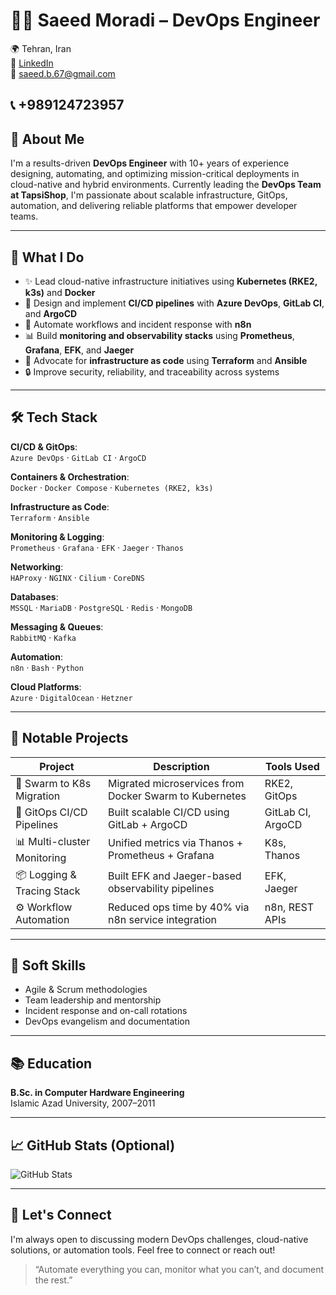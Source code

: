 
# 👨‍💻 Saeed Moradi – DevOps Engineer

🌍 Tehran, Iran  
🔗 [LinkedIn](https://www.linkedin.com/in/sdmoradi/)  
📧 saeed.b.67@gmail.com

📞 +989124723957
---

## 🔧 About Me

I'm a results-driven **DevOps Engineer** with 10+ years of experience designing, automating, and optimizing mission-critical deployments in cloud-native and hybrid environments. Currently leading the **DevOps Team at TapsiShop**, I'm passionate about scalable infrastructure, GitOps, automation, and delivering reliable platforms that empower developer teams.

---

## 🚀 What I Do

- ✨ Lead cloud-native infrastructure initiatives using **Kubernetes (RKE2, k3s)** and **Docker**
- 🔁 Design and implement **CI/CD pipelines** with **Azure DevOps**, **GitLab CI**, and **ArgoCD**
- 🧠 Automate workflows and incident response with **n8n**
- 📊 Build **monitoring and observability stacks** using **Prometheus**, **Grafana**, **EFK**, and **Jaeger**
- 💬 Advocate for **infrastructure as code** using **Terraform** and **Ansible**
- 🔒 Improve security, reliability, and traceability across systems

---

## 🛠 Tech Stack

**CI/CD & GitOps**:  
`Azure DevOps` · `GitLab CI` · `ArgoCD`

**Containers & Orchestration**:  
`Docker` · `Docker Compose` · `Kubernetes (RKE2, k3s)`

**Infrastructure as Code**:  
`Terraform` · `Ansible`

**Monitoring & Logging**:  
`Prometheus` · `Grafana` · `EFK` · `Jaeger` · `Thanos`

**Networking**:  
`HAProxy` · `NGINX` · `Cilium` · `CoreDNS`

**Databases**:  
`MSSQL` · `MariaDB` · `PostgreSQL` · `Redis` · `MongoDB`

**Messaging & Queues**:  
`RabbitMQ` · `Kafka`

**Automation**:  
`n8n` · `Bash` · `Python`

**Cloud Platforms**:  
`Azure` · `DigitalOcean` · `Hetzner`

---

## 🧪 Notable Projects

| Project                                | Description                                                   | Tools Used |
|----------------------------------------|---------------------------------------------------------------|------------|
| 🚢 Swarm to K8s Migration              | Migrated microservices from Docker Swarm to Kubernetes        | RKE2, GitOps |
| 🔁 GitOps CI/CD Pipelines              | Built scalable CI/CD using GitLab + ArgoCD                    | GitLab CI, ArgoCD |
| 📊 Multi-cluster Monitoring            | Unified metrics via Thanos + Prometheus + Grafana             | K8s, Thanos |
| 📦 Logging & Tracing Stack             | Built EFK and Jaeger-based observability pipelines            | EFK, Jaeger |
| ⚙️ Workflow Automation                 | Reduced ops time by 40% via n8n service integration           | n8n, REST APIs |

---

## 🎯 Soft Skills

- Agile & Scrum methodologies
- Team leadership and mentorship
- Incident response and on-call rotations
- DevOps evangelism and documentation

---

## 📚 Education

**B.Sc. in Computer Hardware Engineering**  
Islamic Azad University, 2007–2011

---

## 📈 GitHub Stats (Optional)

![GitHub Stats](https://github-readme-stats.vercel.app/api?username=saeedmoradi&show_icons=true&theme=tokyonight)

---

## 🤝 Let's Connect

I'm always open to discussing modern DevOps challenges, cloud-native solutions, or automation tools. Feel free to connect or reach out!

> “Automate everything you can, monitor what you can’t, and document the rest.”
